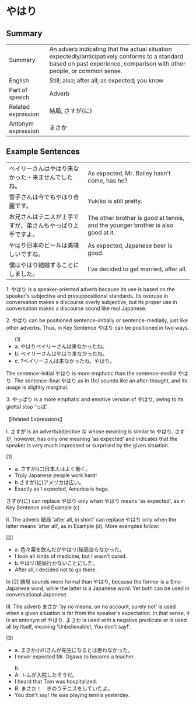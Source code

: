 # やはり

## Summary

<table><tr>   <td>Summary</td>   <td>An adverb indicating that the actual situation expectedly/anticipatively conforms to a standard based on past experience, comparison with other people, or common sense.</td></tr><tr>   <td>English</td>   <td>Still; also; after all; as expected; you know</td></tr><tr>   <td>Part of speech</td>   <td>Adverb</td></tr><tr>   <td>Related expression</td>   <td>結局; さすが(に)</td></tr><tr>   <td>Antonym expression</td>   <td>まさか</td></tr></table>

## Example Sentences

<table><tr>   <td>ベイリーさんはやはり来なかった・来ませんでしたね。</td>   <td>As expected, Mr. Bailey hasn't come, has he?</td></tr><tr>   <td>雪子さんは今でもやはり奇麗です。</td>   <td>Yukiko is still pretty.</td></tr><tr>   <td>お兄さんはテニスが上手ですが、弟さんもやっぱり上手ですよ。</td>   <td>The other brother is good at tennis, and the younger brother is also good at it.</td></tr><tr>   <td>やはり日本のビールは美味しいですね。</td>   <td>As expected, Japanese beer is good.</td></tr><tr>   <td>僕はやはり結婚することにしました。</td>   <td>I've decided to get married, after all.</td></tr></table>

<p>1. <span class="cloze">やはり</span> is a speaker-oriented adverb because its use is based on the speaker's subjective and presuppositional standards. Its overuse in conversation makes a discourse overly subjective, but its proper use in conversation makes a discourse sound like real Japanese.</p>  <p>2. <span class="cloze">やはり</span> can be positioned sentence-initially or sentence-medially, just like other adverbs. Thus, in Key Sentence <span class="cloze">やはり</span> can be positioned in two ways.</p>  <ul>(1) <li>a. <span class="cloze">やはり</span>ベイリーさんは来なかったね。</li> <div class="divide"></div> <li>b. ベイリーさんは<span class="cloze">やはり</span>来なかったね。</li> <div class="divide"></div> <li>c. ?ベイリーさんは来なかったね，<span class="cloze">やはり</span>。</li> </ul>  <p>The sentence-initial <span class="cloze">やはり</span> is more emphatic than the sentence-medial <span class="cloze">やはり</span>. The sentence-final <span class="cloze">やはり</span> as in (1c) sounds like an after-thought, and its usage is slightly marginal.</p>  <p>3. <span class="cloze">やっぱり</span> is a more emphatic and emotive version of <span class="cloze">やはり</span>, owing to its glottal stop '<span class="cloze">っぱ</span>'.</p>  <p>【Related Expressions】</p>  <p>I. さすが is an adverb/adjective な whose meaning is similar to <span class="cloze">やはり</span>. さすが, however, has only one meaning 'as expected' and indicates that the speaker is very much impressed or surprised by the given situation.</p>  <p>[1]</p>  <ul> <li>a. さすが(に)日本人はよく働く。</li> <li>Truly Japanese people work hard!</li> <div class="divide"></div> <li>b.さすが(に)アメリカは広い。</li> <li>Exactly as I expected, America is huge.</li> </ul>  <p>さすが(に) can replace <span class="cloze">やはり</span> only when <span class="cloze">やはり</span> means 'as expected', as in Key Sentence and Example (c).</p>  <p>II. The adverb 結局 'after all, in short' can replace <span class="cloze">やはり</span> only when the latter means 'after all', as in Example (d). More examples follow:</p>  <p>[2]</p>  <ul> <li>a. 色々薬を飲んだがやはリ/結局治らなかった。</li> <li>I took all kinds of medicine, but I wasn't cured.</li> <div class="divide"></div> <li>b.やはリ/結局行かないことにした。</li> <li>After all, I decided not to go there.</li> </ul>  <p>In [2] 結局 sounds more formal than <span class="cloze">やはり</span>, because the former is a Sino-Japanese word, while the latter is a Japanese word. Yet both can be used in conversational Japanese.</p>   <p>III. The adverb まさか 'by no means, on no account, surely not' is used when a given situation is far from the speaker's expectation. In that sense, it is an antonym of <span class="cloze">やはり</span>. まさか is used with a negative predicate or is used all by itself, meaning 'Unbelievable!, You don't say!'.</p>  <p>[3]</p>  <ul> <li>a. まさか小川さんが先生になるとは思わなかった。</li> <li>I never expected Mr. Ogawa to become a teacher.</li> </ul>  <ul>b.  <li>A: トムが入院したそうだ。</li> <li>I heard that Tom was hospitalized.</li> <div class="divide"></div> <li>B: まさか！　きのうテニスをしていたよ。</li> <li>You don't say! He was playing tennis yesterday.</li> </ul>

